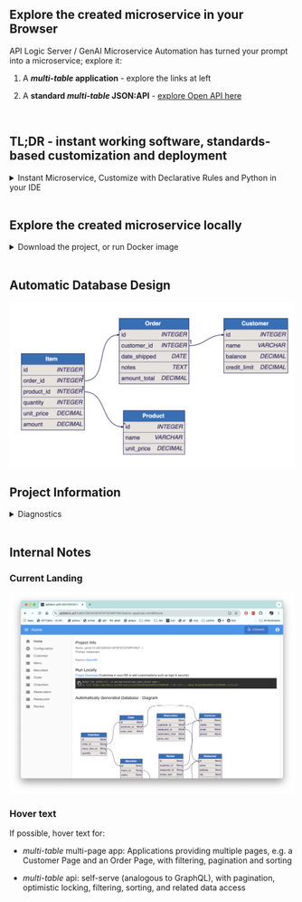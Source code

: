 

## Explore the created microservice in your Browser

API Logic Server / GenAI Microservice Automation has turned your prompt into a microservice; explore it:

1. A ***multi-table* application** - explore the links at left

2. A **standard *multi-table* JSON:API** - [explore Open API here]()

</br>

## TL;DR - instant working software, standards-based customization and deployment

<details markdown>
</br>

<summary>Instant Microservice, Customize with Declarative Rules and Python in your IDE</summary>

From a simple Natural Language Prompt (or existing database) - no db design, framework, screen painting - you get:

1. **Working Software** - ready for collaboration and iteration. <br>

2. A project you can [**customize in your IDE**](https://apilogicserver.github.io/Docs/Tutorial/#3-customize-and-debug-in-your-ide) with Python, eg:

    * [declarative security](https://apilogicserver.github.io/Docs/Security-Overview/): keycloak authentication, role-based row authorization<br>

    * [declarative business logic](): multi-table constraints and derivations using rules that are 40X more concise than code, extensible with Python<br>

    * application integration (e.g., [kafka messaging](https://apilogicserver.github.io/Docs/Sample-Integration/)), <br>

3. Deploy...


To create unlimited projects on your cloud/network, contact `apilogicserver@gmail.com` for a free docker image, and project support

</details>

</br>

## Explore the created microservice locally

<details markdown>
</br>


<summary>Download the project, or run Docker image</summary>

<br>You can explore this microservice on your own computer

1. Download

    * Observe the project is a set of [models]() - not a huge pile of difficult-to-understtand code

2. Docker

    * The created project includes scripts to automate docker creation, so you can deploy anywhere

</details>

</br>

## Automatic Database Design

![db-automation](./db-automation.png)

## Project Information


<details markdown>

<summary>Diagnostics </summary>

<br>Name: genai 0182VZ9X3A1MY87STQTMRYWA7_1

Prompt: restaurant

</details>
</br>

## Internal Notes

### Current Landing
![current app-landing](./proj-landing.png)

### Hover text

If possible, hover text for:

* *multi-table* multi-page app: Applications providing multiple pages, e.g. a Customer Page and an Order Page, with filtering, pagination and sorting

* *multi-table* api: self-serve (analogous to GraphQL), with pagination, optimistic locking, filtering, sorting, and related data access
